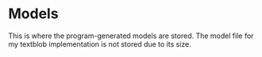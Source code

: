 # Models
This is where the program-generated models are stored. The model file for my textblob implementation is not stored due to its size.